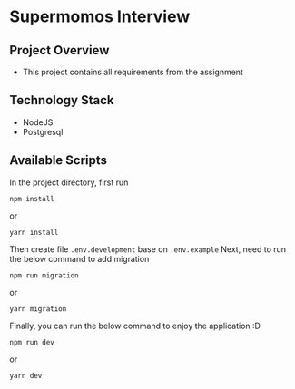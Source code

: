 # Supermomos Interview

## Project Overview

- This project contains all requirements from the assignment

## Technology Stack

- NodeJS
- Postgresql

## Available Scripts

In the project directory, first run

```
npm install
```

or

```
yarn install
```

Then create file `.env.development` base on `.env.example`
Next, need to run the below command to add migration

```
npm run migration
```

or

```
yarn migration
```

Finally, you can run the below command to enjoy the application :D

```
npm run dev
```

or

```
yarn dev
```
